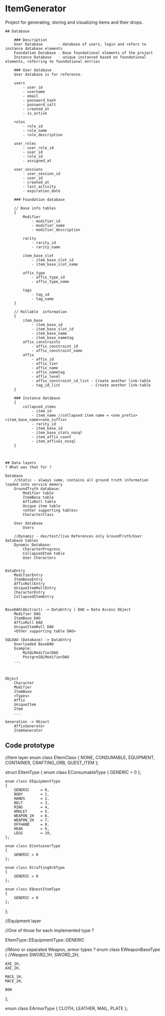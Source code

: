 # ItemGenerator
Project for generating, storing and visualizing items and their drops.

	## Database
	
		### Description		
		User Database       - database of users, login and refers to instance database elements
		Foundation Database - Base foundational elements of the project
		Instance Database   - unique instanced based on foundational elements, referring to foundational entries

		### User database
		User database is for reference.

		users
			- user_id
			- username
			- email
			- password_hash
			- password_salt
			- created_at
			- is_active
			
		roles
			- role_id
			- role_name
			- role_description
			
		user_roles
			- user_role_id
			- user_id
			- role_id
			- assigned_at
			
		user_sessions
			- user_session_id
			- user_id
			- created_at
			- last_activity
			- expiration_date

		### Foundation database

		// Base info tables
		{
			Modifier
				- modifier_id
				- modifier_name
				- modifier_description
				
			rarity
				- rarity_id
				- rarity_name
				
			item_base_slot
				- item_base_slot_id
				- item_base_slot_name
				
			affix_type
				- affix_type_id
				- affix_type_name
				
			tags
				- tag_id
				- tag_name
		}

		// Rollable  information
		{
			item_base
				- item_base_id
				- item_base_slot_id
				- item_base_name
				- item_base_nametag
			affix_constraints
				- affix_constraint_id
				- affix_constraint_name
			affix
				- affix_id
				- affix_tier
				- affix_name
				- affix_nametag
				- affix_level
				- affix_constraint_id_list - Create another link-table
				- tag_id_list			   - Create another link-table
		}
		
		### Instance database
		{
			collapsed_items
				- item_id
				- item_name //collapsed item name = <one_prefix><item_base_name><one_suffix>
				- rarity_id
				- item_base_id
				- item_base_stats_nosql
				- item_affix_count
				- item_affixes_nosql
		}



	## Data layers
	? What was that for ?

	Database
		//Static - always same, contains all ground truth information loaded into service memory
		GroundTruth database:
			Modifier table
			ItemBase table
			AffixRoll table 
			Unique item table
			<other supporting tables>
			CharacterClass
			
		User database
			Users		
			
		//Dynamic - dev/test/live References only GroundTruth/User database tables
		Dynamic Database:
			CharacterProgress
			CollapsedItem table
			User Characters
			
		
	DataEntry
		ModifierEntry
		ItemBaseEntry
		AffixRollEntry
		UniqueItemRollEntry
		CharacterEntry
		CollapsedItemEntry
		
		
	BaseDAO(Abstract) -> DataEntry | DAO = Data Access Object
		Modifier DAO
		ItemBase DAO
		AffixRoll DAO
		UniqueItemRoll DAO
		<Other supporting table DAO>
		
	SQLDAO (Database) -> DataEntry
		Overloaded BaseDAO
		Example: 
			MySQLModifierDAO
			PostgreSQLModifierDAO
		...
		


	Object
		Character
		Modifier
		ItemBase
		<Types>
		Affix
		UniqueItem
		Item
		...
		
	Generation -> Object
		AffixGenerator
		ItemGenerator










## Code prototype

//Item layer
enum class EItemClass
{
	NONE,
	CONSUMABLE,
	EQUIPMENT,
	CONTAINER,
	CRAFTING_ORB,
	QUEST_ITEM
};

struct EItemType
{
	enum class EConsumableType
	{
		GENERIC = 0
	};
	
	enum class EEquipmentType
	{
		GENERIC 	= 0,
		BODY        = 1,
		HANDS       = 2,
		BELT        = 3,
		RING        = 4,
		AMULET      = 5,
		WEAPON_1H   = 6,
		WEAPON_2H   = 7,
		OFFHAND     = 8,
		HEAD        = 9,
		LEGS        = 10,
	};
	
	enum class EContainerType
	{
		GENERIC = 0
	};
	
	enum class ECraftingOrbType
	{
		GENERIC = 0
	};
	
	enum class EQuestItemType
	{
		GENERIC = 0
	};
};


//Equipment layer

//One of those for each implemented type ?

EItemType::EEquipmentType::GENERIC

//Mono or separated Weapon, armor types ?
enum class EWeaponBaseType
{
//Weapon
	SWORD_1H,
	SWORD_2H,
	
	AXE_1H,
	AXE_2H,
	
	MACE_1H,
	MACE_2H,
	
	BOW
};

enum class EArmorType
{
	CLOTH,
	LEATHER,
	MAIL,
	PLATE
};